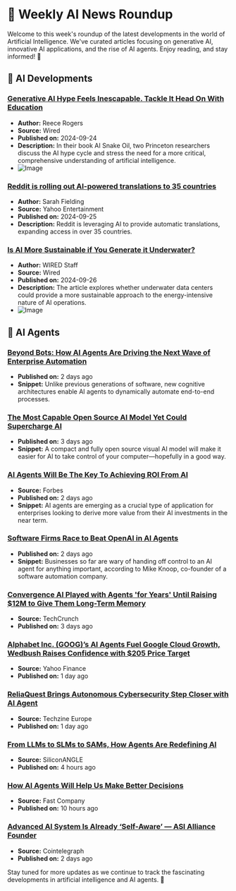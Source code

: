 # 📰 Weekly AI News Roundup

Welcome to this week's roundup of the latest developments in the world of Artificial Intelligence. We've curated articles focusing on generative AI, innovative AI applications, and the rise of AI agents. Enjoy reading, and stay informed! 🎉

## 🤖 AI Developments

### [Generative AI Hype Feels Inescapable. Tackle It Head On With Education](https://www.wired.com/story/artificial-intelligence-hype-ai-snake-oil/)
- **Author:** Reece Rogers  
- **Source:** Wired  
- **Published on:** 2024-09-24  
- **Description:** In their book AI Snake Oil, two Princeton researchers discuss the AI hype cycle and stress the need for a more critical, comprehensive understanding of artificial intelligence.  
- ![Image](https://media.wired.com/photos/66f1dd5ef403832d553d6bce/191:100/w_1280,c_limit/ai-snake-oil.jpg)

### [Reddit is rolling out AI-powered translations to 35 countries](https://consent.yahoo.com/v2/collectConsent?sessionId=1_cc-session_45cc877d-98a4-45ea-9606-b455d3154fd6)
- **Author:** Sarah Fielding  
- **Source:** Yahoo Entertainment  
- **Published on:** 2024-09-25  
- **Description:** Reddit is leveraging AI to provide automatic translations, expanding access in over 35 countries.

### [Is AI More Sustainable if You Generate it Underwater?](https://www.wired.com/story/gadget-lab-podcast-660/)
- **Author:** WIRED Staff  
- **Source:** Wired  
- **Published on:** 2024-09-26  
- **Description:** The article explores whether underwater data centers could provide a more sustainable approach to the energy-intensive nature of AI operations.  
- ![Image](https://media.wired.com/photos/66f47e8983a1efaf215240b4/191:100/w_1280,c_limit/GL-Podcast-AI-Ecosystem-GEAR-1503893291.jpg)

## 🤖 AI Agents

### [Beyond Bots: How AI Agents Are Driving the Next Wave of Enterprise Automation](https://menlovc.com/perspective/beyond-bots-how-ai-agents-are-driving-the-next-wave-of-enterprise-automation/)
- **Published on:** 2 days ago  
- **Snippet:** Unlike previous generations of software, new cognitive architectures enable AI agents to dynamically automate end-to-end processes.

### [The Most Capable Open Source AI Model Yet Could Supercharge AI](https://www.wired.com/story/molmo-open-source-multimodal-ai-model-allen-institute-agents/)
- **Published on:** 3 days ago  
- **Snippet:** A compact and fully open source visual AI model will make it easier for AI to take control of your computer—hopefully in a good way.

### [AI Agents Will Be The Key To Achieving ROI From AI](https://www.forbes.com/sites/moorinsights/2024/09/26/ai-agents-will-be-the-key-to-achieving-roi-from-ai/)
- **Source:** Forbes  
- **Published on:** 2 days ago  
- **Snippet:** AI agents are emerging as a crucial type of application for enterprises looking to derive more value from their AI investments in the near term.

### [Software Firms Race to Beat OpenAI in AI Agents](https://www.theinformation.com/articles/software-firms-race-to-beat-openai-in-ai-agents)
- **Published on:** 2 days ago  
- **Snippet:** Businesses so far are wary of handing off control to an AI agent for anything important, according to Mike Knoop, co-founder of a software automation company.

### [Convergence AI Played with Agents 'for Years' Until Raising $12M to Give Them Long-Term Memory](https://techcrunch.com/2024/09/25/convergence-ai-played-with-agents-for-years-until-raising-12m-to-give-them-long-term-memory/)
- **Source:** TechCrunch  
- **Published on:** 3 days ago

### [Alphabet Inc. (GOOG)’s AI Agents Fuel Google Cloud Growth, Wedbush Raises Confidence with $205 Price Target](https://finance.yahoo.com/news/alphabet-inc-goog-ai-agents-183337653.html)
- **Source:** Yahoo Finance  
- **Published on:** 1 day ago

### [ReliaQuest Brings Autonomous Cybersecurity Step Closer with AI Agent](https://www.techzine.eu/blogs/security/124822/reliaquest-brings-autonomous-cybersecurity-step-closer-with-ai-agent/)
- **Source:** Techzine Europe  
- **Published on:** 1 day ago

### [From LLMs to SLMs to SAMs, How Agents Are Redefining AI](https://siliconangle.com/2024/09/28/llms-slms-sams-agents-redefining-ai/)
- **Source:** SiliconANGLE  
- **Published on:** 4 hours ago

### [How AI Agents Will Help Us Make Better Decisions](https://www.fastcompany.com/91198519/how-ai-agents-will-help-us-make-better-decisions)
- **Source:** Fast Company  
- **Published on:** 10 hours ago

### [Advanced AI System Is Already ‘Self-Aware’ — ASI Alliance Founder](https://cointelegraph.com/magazine/advanced-ai-system-already-self-aware-asi-alliance-founder-agi/)
- **Source:** Cointelegraph  
- **Published on:** 2 days ago

Stay tuned for more updates as we continue to track the fascinating developments in artificial intelligence and AI agents. 🚀